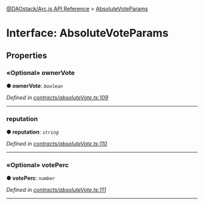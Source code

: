 [@DAOstack/Arc.js API Reference](../README.md) > [AbsoluteVoteParams](../interfaces/absolutevoteparams.md)



# Interface: AbsoluteVoteParams


## Properties
<a id="ownervote"></a>

### «Optional» ownerVote

**●  ownerVote**:  *`boolean`* 

*Defined in [contracts/absoluteVote.ts:109](https://github.com/daostack/arc.js/blob/6909d59/lib/contracts/absoluteVote.ts#L109)*





___

<a id="reputation"></a>

###  reputation

**●  reputation**:  *`string`* 

*Defined in [contracts/absoluteVote.ts:110](https://github.com/daostack/arc.js/blob/6909d59/lib/contracts/absoluteVote.ts#L110)*





___

<a id="voteperc"></a>

### «Optional» votePerc

**●  votePerc**:  *`number`* 

*Defined in [contracts/absoluteVote.ts:111](https://github.com/daostack/arc.js/blob/6909d59/lib/contracts/absoluteVote.ts#L111)*





___


